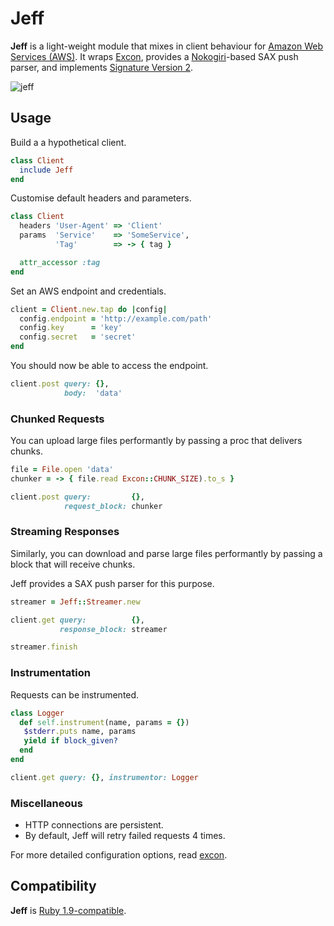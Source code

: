 # Jeff

**Jeff** is a light-weight module that mixes in client behaviour for
[Amazon Web Services (AWS)][aws]. It wraps [Excon][excon], provides a
[Nokogiri][nokogiri]-based SAX push parser, and implements [Signature
Version 2][sign].

![jeff][jeff]

## Usage

Build a a hypothetical client.

```ruby
class Client
  include Jeff
end
```

Customise default headers and parameters.

```ruby
class Client
  headers 'User-Agent' => 'Client'
  params  'Service'    => 'SomeService',
          'Tag'        => -> { tag }

  attr_accessor :tag
end
```

Set an AWS endpoint and credentials.

```ruby
client = Client.new.tap do |config|
  config.endpoint = 'http://example.com/path'
  config.key      = 'key'
  config.secret   = 'secret'
end
```

You should now be able to access the endpoint.

```ruby
client.post query: {},
            body:  'data'
```

### Chunked Requests

You can upload large files performantly by passing a proc that delivers
chunks.

```ruby
file = File.open 'data'
chunker = -> { file.read Excon::CHUNK_SIZE).to_s }

client.post query:         {},
            request_block: chunker
```

### Streaming Responses

Similarly, you can download and parse large files performantly by
passing a block that will receive chunks.

Jeff provides a SAX push parser for this purpose.

```ruby
streamer = Jeff::Streamer.new

client.get query:          {},
           response_block: streamer

streamer.finish
```

### Instrumentation

Requests can be instrumented.

```ruby
class Logger
  def self.instrument(name, params = {})
   $stderr.puts name, params
   yield if block_given?
  end
end

client.get query: {}, instrumentor: Logger
```

### Miscellaneous

* HTTP connections are persistent.
* By default, Jeff will retry failed requests 4 times.

For more detailed configuration options, read [excon][excon].

## Compatibility

**Jeff** is [Ruby 1.9-compatible][travis].

[aws]:      http://aws.amazon.com/
[excon]:    https://github.com/geemus/excon
[jeff]:     http://f.cl.ly/items/0a3R3J0k1R2f423k1q2l/jeff.jpg
[nokogiri]: http://nokogiri.org/
[sign]:     http://docs.amazonwebservices.com/general/latest/gr/signature-version-2.html
[travis]:   http://travis-ci.org/#!/hakanensari/jeff
